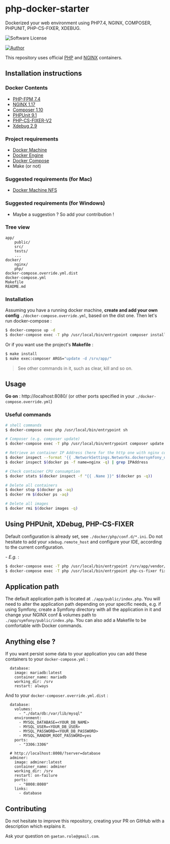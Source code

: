 # php-docker-starter

Dockerized your web environment using PHP7.4, NGINX, COMPOSER, PHPUNIT, PHP-CS-FIXER, XDEBUG.

![Software License](https://img.shields.io/badge/php-7.4-brightgreen.svg)

[![Author](https://img.shields.io/badge/author-gaetan.role%40gmail.com-blue.svg)](https://github.com/gaetanrole)

This repository uses official [PHP](https://hub.docker.com/_/php) and [NGINX](https://hub.docker.com/_/nginx) containers.

## Installation instructions

### Docker Contents

- [PHP-FPM 7.4](https://hub.docker.com/_/php)
- [NGINX 1.17](https://hub.docker.com/_/nginx)
- [Composer 1.10](https://getcomposer.org/)
- [PHPUnit 9.1](https://phpunit.de/)
- [PHP-CS-FIXER-V2](https://github.com/FriendsOfPHP/PHP-CS-Fixer)
- [Xdebug 2.9](https://xdebug.org/)

### Project requirements

- [Docker Machine](https://docs.docker.com/machine/overview/)
- [Docker Engine](https://docs.docker.com/installation/)
- [Docker Compose](https://docs.docker.com/compose/)
- Make (or not)

### Suggested requirements (for Mac)

- [Docker Machine NFS](https://github.com/adlogix/docker-machine-nfs)

### Suggested requirements (for Windows)

- Maybe a suggestion ? So add your contribution !

### Tree view

```
app/
    public/
    src/
    tests/
    ...
docker/
    nginx/
    php/
docker-compose.override.yml.dist
docker-compose.yml
Makefile
README.md
```

### Installation

Assuming you have a running docker machine, **create and add your own config** `./docker-compose.override.yml`, based on the dist one.
Then let's run docker-compose :

```bash
$ docker-compose up -d
$ docker-compose exec -T php /usr/local/bin/entrypoint composer install -d /srv/app/ --prefer-dist 
```

Or if you want use the project's **Makefile** :

```bash
$ make install
$ make exec:composer ARGS="update -d /srv/app/"
```

> See other commands in it, such as clear, kill and so on.

## Usage

**Go on** : http://localhost:8080/ (or other ports specified in your `./docker-compose.override.yml`)

### Useful commands

```bash
# shell commands
$ docker-compose exec php /usr/local/bin/entrypoint sh

# Composer (e.g. composer update)
$ docker-compose exec -T php /usr/local/bin/entrypoint composer update -d /srv/app

# Retrieve an container IP Address (here for the http one with nginx container_name)
$ docker inspect --format '{{ .NetworkSettings.Networks.dockersymfony_default.IPAddress }}' $(docker ps -f name=nginx -q)
$ docker inspect $(docker ps -f name=nginx -q) | grep IPAddress

# Check container CPU consumption
$ docker stats $(docker inspect -f "{{ .Name }}" $(docker ps -q))

# Delete all containers
$ docker stop $(docker ps -aq)
$ docker rm $(docker ps -aq)

# Delete all images
$ docker rmi $(docker images -q)
```

## Using PHPUnit, XDebug, PHP-CS-FIXER

Default configuration is already set, see `./docker/php/conf.d/*.ini`.
Do not hesitate to add your `xdebug.remote_host` and configure your IDE, according to the current configuration.

_- E.g._ : 

```bash
$ docker-compose exec -T php /usr/local/bin/entrypoint /srv/app/vendor/bin/phpunit --configuration /srv/app/phpunit.xml.dist /srv/app/tests 
$ docker-compose exec -T php /usr/local/bin/entrypoint php-cs-fixer fix app/src/ --rules=@PSR2 
```

## Application path

The default application path is located at `./app/public/index.php`.
You will need to alter the application path depending on your specific needs, e.g. if using
Symfony, create a Symfony directory with all the application in it and change your NGINX conf & volumes path to `./app/symfony/public/index.php`.
You can also add a Makefile to be comfortable with Docker commands.

## Anything else ?

If you want persist some data to your application you can add these containers to your `docker-compose.yml` :

```docker
  database:
    image: mariadb:latest
    container_name: mariadb
    working_dir: /srv
    restart: always
```

And to your `docker-composer.override.yml.dist` :

```docker
  database:
    volumes:
      - "./data/db:/var/lib/mysql"
    environment:
      - MYSQL_DATABASE=<YOUR_DB_NAME>
      - MYSQL_USER=<YOUR_DB_USER>
      - MYSQL_PASSWORD=<YOUR_DB_PASSWORD>
      - MYSQL_RANDOM_ROOT_PASSWORD=yes
    ports:
      - "3306:3306"

  # http://localhost:8008/?server=database
  adminer:
    image: adminer:latest
    container_name: adminer
    working_dir: /srv
    restart: on-failure
    ports:
      - "8008:8080"
    links:
      - database

```

## Contributing

Do not hesitate to improve this repository, creating your PR on GitHub with a description which explains it.

Ask your question on `gaetan.role@gmail.com`.
